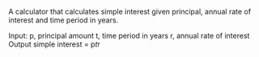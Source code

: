 A calculator that calculates simple interest given principal, annual rate of interest and time period in years.


Input:
  p, principal amount
  t, time period in years
  r, annual rate of interest
Output
  simple interest = p*t*r
